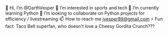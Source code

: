 👋 Hi, I’m @DarthVesper
👀 I’m interested in sports and tech
🌱 I’m currently learning Python
💞️ I’m looking to collaborate on Python projects for efficiency / livestreaming
📫 How to reach me jvesper89@gmail.com
⚡ Fun fact: Taco Bell superfan, who doesn't love a Cheesy Gordita Crunch???